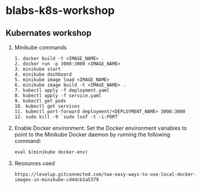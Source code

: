 # blabs-k8s-workshop
## Kubernates workshop


1. Minikube commands
    ```
    1. docker build -t <IMAGE_NAME> .
    2. docker run -p 3000:3000 <IMAGE_NAME>
    3. minikube start
    4. minikube dashboard
    5. minikube image load <IMAGE_NAME>
    6. minikube image build -t <IMAGE_NAME> .
    7. kubectl apply -f deployment.yaml
    8. kubectl apply -f service.yaml
    9. kubectl get pods
    10. kubectl get services
    11. kubectl port-forward deployment/<DEPLOYMENT_NAME> 3000:3000
    12. sudo kill -9 `sudo lsof -t -i:PORT`
    ```

2. Enable Docker environment: Set the Docker environment variables to point to the Minikube Docker daemon by running the following command:
    ```
    eval $(minikube docker-env)
    ```

3. Resources used
    ```
    https://levelup.gitconnected.com/two-easy-ways-to-use-local-docker-images-in-minikube-cd4dcb1a5379 
    ```
